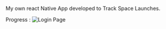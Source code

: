 My own react Native App developed to Track Space Launches.

Progress :
![Login Page](https://user-images.githubusercontent.com/76899211/210065347-fd6e04a9-e28d-40ad-bd29-dfd39b79b268.gif)
